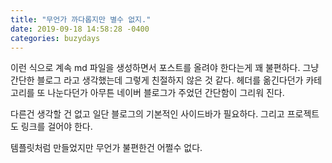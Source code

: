 ```yaml
---
title: "무언가 까다롭지만 별수 없지."
date: 2019-09-18 14:58:28 -0400
categories: buzydays
---
```


이런 식으로 계속 md 파일을 생성하면서 포스트를 올려야 한다는게 꽤 불편하다.
그냥 간단한 블로그 라고 생각했는데 그렇게 친절하지 않은 것 같다. 헤더를 옮긴다던가
카테고리를 또 나눈다던가 아무튼 네이버 블로그가 주었던 간단함이 그리워 진다.

다른건 생각할 건 없고 일단 블로그의 기본적인 사이드바가 필요하다.
그리고 프로젝트도 링크를 걸어야 한다.

템플릿처럼 만들었지만 무언가 불편한건 어쩔수 없다.
